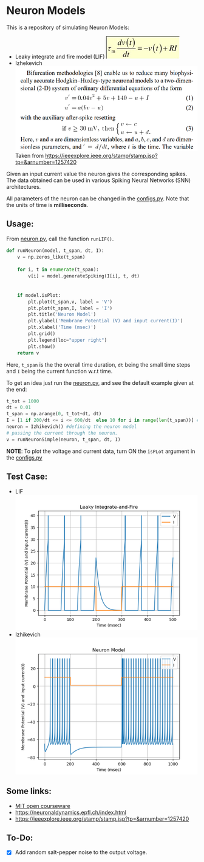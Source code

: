 # Neuron Models 
This is a repository of simulating Neuron Models:
* Leaky integrate and fire model (LIF)
![alt text](https://github.com/Rwik2000/LIF-SNN/blob/master/images/LIF_equation.png)
* Izhekevich 
![alt text](https://github.com/Rwik2000/LIF-SNN/blob/master/images/Iz_equation.png)
Taken from https://ieeexplore.ieee.org/stamp/stamp.jsp?tp=&arnumber=1257420

Given an input current value the neuron gives the corresponding spikes. The data obtained can be used in various Spiking Neural Networks (SNN) architectures.

All parameters of the neuron can be changed in the [configs.py](https://github.com/Rwik2000/LIF-SNN/blob/master/configs.py). Note that the units of time is **milliseconds**.


## Usage:
From [neuron.py](https://github.com/Rwik2000/LIF-SNN/blob/master/neuron.py), call the function `runLIF()`. 
```python
def runNeuron(model, t_span, dt, I):
    v = np.zeros_like(t_span)

    for i, t in enumerate(t_span):
        v[i] = model.generateSpiking(I[i], t, dt)

    
    if model.isPlot:
        plt.plot(t_span,v, label = 'V')
        plt.plot(t_span,I, label = 'I')
        plt.title('Neuron Model')
        plt.ylabel('Membrane Potential (V) and input current(I)')
        plt.xlabel('Time (msec)')
        plt.grid()
        plt.legend(loc="upper right")
        plt.show()
    return v
```
Here, `t_span` is the the overall time duration, `dt` being the small time steps and `I` being the current function w.r.t time.

To get an idea just run the [neuron.py](https://github.com/Rwik2000/LIF-SNN/blob/master/neuron.py), and see the default example given at the end:
```python
t_tot = 1000
dt = 0.01
t_span = np.arange(0, t_tot+dt, dt)
I = [1 if 200/dt <= i <= 600/dt  else 10 for i in range(len(t_span))] # defining the current(time)
neuron = Izhikevich() #defining the neuron model
# passing the current through the neuron.
v = runNeuronSimple(neuron, t_span, dt, I)
```

**NOTE**: To plot the voltage and current data, turn ON the `isPLot` argument in the [configs.py](https://github.com/Rwik2000/LIF-SNN/blob/master/configs.py)

## Test Case:
* LIF\
![alt text](https://github.com/Rwik2000/LIF-SNN/blob/master/images/LIF.png)
* Izhikevich\
![alt text](https://github.com/Rwik2000/LIF-SNN/blob/master/images/Izhikevich.png)

## Some links:
* [MIT open courseware](https://ocw.mit.edu/resources/res-9-003-brains-minds-and-machines-summer-course-summer-2015/tutorials/tutorial-2.-matlab-programming/MITRES_9_003SUM15_fire.pdf)
* https://neuronaldynamics.epfl.ch/index.html
* https://ieeexplore.ieee.org/stamp/stamp.jsp?tp=&arnumber=1257420

## To-Do:
- [x] Add random salt-pepper noise to the output voltage.


